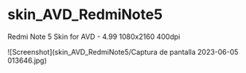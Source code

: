 # skin_AVD_RedmiNote5
Redmi Note 5 Skin for AVD - 4.99 1080x2160 400dpi

![Screenshot](skin_AVD_RedmiNote5/Captura de pantalla 2023-06-05 013646.jpg)
